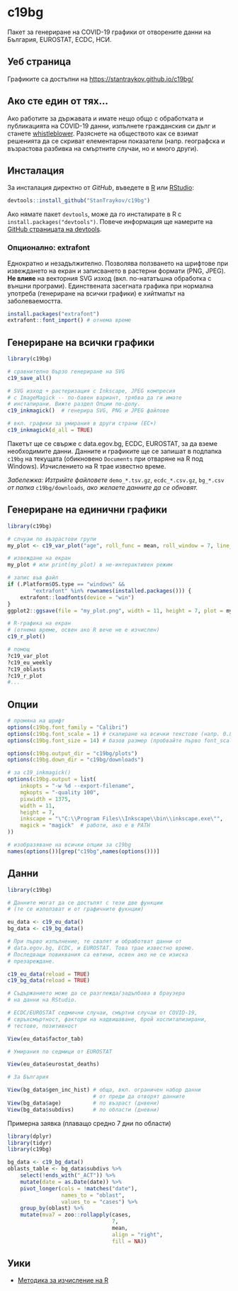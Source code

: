 # c19bg

Пакет за генериране на COVID-19 графики от отворените данни на България, EUROSTAT, ECDC, НСИ.

## Уеб страница

Графиките са достъпни на https://stantraykov.github.io/c19bg/

## Ако сте един от тях... 

Ако работите за държавата и имате нещо общо с обработката и публикацията на COVID-19 данни, изпълнете гражданския си дълг и станете [whistleblower](https://bg.wikipedia.org/wiki/%D0%A0%D0%B0%D0%B7%D0%BE%D0%B1%D0%BB%D0%B8%D1%87%D0%B8%D1%82%D0%B5%D0%BB). Разяснете на обществото как се взимат решенията да се скриват елементарни показатели (напр. географска и възрастова разбивка на смъртните случаи, но и много други).

## Инсталация

За инсталация директно от *GitHub*, въведете в [R](https://www.r-project.org/) или [RStudio](https://rstudio.com/):

```R
devtools::install_github("StanTraykov/c19bg")
```
Ако нямате пакет `devtools`, може да го инсталирате в R с `install.packages("devtools")`. Повече информация ще намерите на [GitHub страницата на devtools](https://github.com/r-lib/devtools).

### Опционално: extrafont

Еднократно и незадължително. Позволява ползването на шрифтове при извеждането на екран и записването в растерни формати (PNG, JPEG). **Не влияе** на векторния SVG изход (вкл. по-нататъшна обработка с външни програми). Единствената засегната графика при нормална употреба (генериране на всички графики) е хийтмапът на заболеваемостта.

```R
install.packages("extrafont")
extrafont::font_import() # отнема време
```

## Генериране на всички графики

```R
library(c19bg)

# сравнително бързо генериране на SVG
c19_save_all()

# SVG изход + растеризация с Inkscape, JPEG компресия
# с ImageMagick -- по-бавен вариант, трябва да ги имате
# инсталирани. Вижте раздел Опции по-долу.
c19_inkmagick()  # генерира SVG, PNG и JPEG файлове

# вкл. графики за умирания в други страни (ЕС+)
c19_inkmagick(d_all = TRUE) 
```

Пакетът ще се свърже с data.egov.bg, ECDC, EUROSTAT, за да вземе необходимите данни. Данните и графиките ще се запишат в подпапка `c19bg` на текущата (обикновено `Documents` при отваряне на R под Windows). Изчислението на R трае известно време.

*Забележка: Изтрийте файловете* `demo_*.tsv.gz`, `ecdc_*.csv.gz`, `bg_*.csv` *от папка* `c19bg/downloads`*, ако желаете данните да се обновят.*

## Генериране на единични графики

```R
library(c19bg)

# слчуаи по възрастови групи
my_plot <- c19_var_plot("age", roll_func = mean, roll_window = 7, line_legend = "0")

# извеждане на екран
my_plot # или print(my_plot) в не-интерактивен режим

# запис във файл
if (.Platform$OS.type == "windows" &&
        "extrafont" %in% rownames(installed.packages())) {
    extrafont::loadfonts(device = "win")
}
ggplot2::ggsave(file = "my_plot.png", width = 11, height = 7, plot = my_plot)

# R-графика на екран
# (отнема време, освен ако R вече не е изчислен) 
c19_r_plot() 

# помощ
?c19_var_plot
?c19_eu_weekly
?c19_oblasts
?c19_r_plot
#...
```

## Опции

```R
# промяна на шрифт 
options(c19bg.font_family = "Calibri")
options(c19bg.font_scale = 1) # скалиране на всички текстове (напр. 0.8, 1.1)
options(c19bg.font_size = 14) # базов размер (пробвайте първо font_scale)

options(c19bg.output_dir = "c19bg/plots")
options(c19bg.down_dir = "c19bg/downloads")

# зa c19_inkmagick()
options(c19bg.output = list(
    inkopts = "-w %d --export-filename",
    mgkopts = "-quality 100", 
    pixwidth = 1375,
    width = 11,
    height = 7,
    inkscape = "\"C:\\Program Files\\Inkscape\\bin\\inkscape.exe\"", 
    magick = "magick"  # работи, ако е в PATH
))

# изобразяване на всички опции за c19bg
names(options())[grep("c19bg",names(options()))]
```

## Данни
```R
library(c19bg)

# Данните могат да се достъпят с тези две функции
# (те се използват и от графичните фукнции)

eu_data <- c19_eu_data()
bg_data <- c19_bg_data()

# При първо изпълнение, те свалят и обработват данни от
# data.egov.bg, ECDC, и EUROSTAT. Това трае известно време.
# Последващи повиквания са евтини, освен ако не се изиска
# презареждане.

c19_eu_data(reload = TRUE)
c19_bg_data(reload = TRUE)

# Съдържанието може да се разглежда/задълбава в браузера
# на данни на RStudio.

# ECDC/EUROSTAT седмични случаи, смъртни случаи от COVID-19,
# свръхсмъртност, фактори на надвишаване, брой хоспитализирани,
# тестове, позитивност

View(eu_data$factor_tab)

# Умирания по седмици от EUROSTAT

View(eu_data$eurostat_deaths)

# За България

View(bg_data$gen_inc_hist) # обща, вкл. ограничен набор данни
                           # от преди да отворят данните
View(bg_data$age)          # по възраст (днвени)
View(bg_data$subdivs)      # по области (дневни)
```

Примерна заявка (плаващо средно 7 дни по области)
```R
library(dplyr)
library(tidyr)
library(c19bg)

bg_data <- c19_bg_data()
oblasts_table <- bg_data$subdivs %>%
    select(!ends_with("_ACT")) %>%
    mutate(date = as.Date(date)) %>%
    pivot_longer(cols = !matches("date"),
                 names_to = "oblast",
                 values_to = "cases") %>%
    group_by(oblast) %>%
    mutate(mva7 = zoo::rollapply(cases,
                                 7,
                                 mean,
                                 align = "right",
                                 fill = NA))
```
## Уики

* [Методика за изчисление на R](https://github.com/StanTraykov/C19_BG/wiki/%D0%9C%D0%B5%D1%82%D0%BE%D0%B4%D0%B8%D0%BA%D0%B0-%D0%B7%D0%B0-%D0%B8%D0%B7%D1%87%D0%B8%D1%81%D0%BB%D0%B5%D0%BD%D0%B8%D0%B5-%D0%BD%D0%B0-R)
